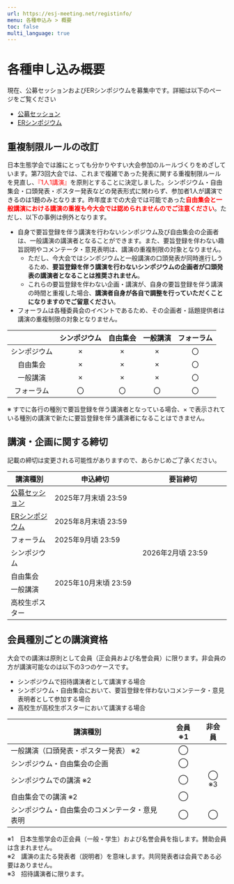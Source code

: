 ```yaml
---
url: https://esj-meeting.net/registinfo/
menu: 各種申込み > 概要
toc: false
multi_language: true
---
```


# 各種申し込み概要

現在、公募セッションおよびERシンポジウムを募集中です。詳細は以下のページをご覧ください

- [公募セッション](opensession)
- [ERシンポジウム](ersympo)

## 重複制限ルールの改訂

日本生態学会では誰にとっても分かりやすい大会参加のルールづくりをめざしています。第73回大会では、これまで複雑であった発表に関する重複制限ルールを見直し、<span style="color: red; ">『1人1講演』</span>を原則とすることに決定しました。シンポジウム・自由集会・口頭発表・ポスター発表などの発表形式に関わらず、参加者1人が講演できるのは1題のみとなります。昨年度までの大会では可能であった<span style="color: red; ">**自由集会と一般講演における講演の重複も今大会では認められませんのでご注意ください**</span>。ただし、以下の事例は例外となります。

- 自身で要旨登録を伴う講演を行わないシンポジウム及び自由集会の企画者は、一般講演の講演者となることができます。また、要旨登録を伴わない趣旨説明やコメンテータ・意見表明は、講演の重複制限の対象となりません。
  - ただし、今大会ではシンポジウムと一般講演の口頭発表が同時進行しうるため、**要旨登録を伴う講演を行わないシンポジウムの企画者が口頭発表の講演者となることは推奨されません**。
  - これらの要旨登録を伴わない企画・講演が、自身の要旨登録を伴う講演の時間と重複した場合、**講演者自身が各自で調整を行っていただくことになりますのでご留意ください**。
- フォーラムは各種委員会のイベントであるため、その企画者・話題提供者は講演の重複制限の対象となりません。

||シンポジウム|自由集会|一般講演|フォーラム|
|:---:|:---:|:---:|:---:|:---:|
|シンポジウム|×|×|×|〇|
|自由集会|×|×|×|〇|
|一般講演|×|×|×|〇|
|フォーラム|〇|〇|〇|〇|

※ すでに各行の種別で要旨登録を伴う講演者となっている場合、× で表示されている種別の講演で新たに要旨登録を伴う講演者になることはできません。


## 講演・企画に関する締切

記載の締切は変更される可能性がありますので、あらかじめご了承ください。

<table>
  <colgroup>
    <col style="width: 20%" />
    <col style="width: 40%" />
    <col style="width: 40%" />
  </colgroup>
  <thead><tr class="header">
    <th>講演種別</th>
    <th><strong>申込締切</strong></th>
    <th><strong>要旨締切</strong></th>
    </tr></thead>
  <tbody>
    <tr class="odd">
      <td><a href = "opensession">公募セッション</a></td>
      <td>2025年7月末頃 23:59</td>
      <td rowspan=7>2026年2月頃 23:59</td>
    </tr>
    <tr class="even">
      <td><a href = "ersympo">ERシンポジウム</a></td>
      <td>2025年8月末頃 23:59</td>
    </tr>
    <tr class="odd">
      <td>フォーラム</td>
      <td>2025年9月頃 23:59</td>
    </tr>
    <tr class="even">
      <td>シンポジウム<br />
      <td rowspan=4>2025年10月末頃 23:59</td>
    </tr>
    <tr class="odd">
      <td>自由集会</td>
    </tr>
    <tr class="even">
     <td>一般講演<br />
    </tr>
    <tr class="odd">
      <td>高校生ポスター</td>
    </tr>
  </tbody>
</table>

## 会員種別ごとの講演資格

大会での講演は原則として会員（正会員および名誉会員）に限ります。非会員の方が講演可能なのは以下の3つのケースです。

- シンポジウムで招待講演者として講演する場合
- シンポジウム・自由集会において、要旨登録を伴わないコメンテータ・意見表明者として参加する場合
- 高校生が高校生ポスターにおいて講演する場合

| **講演種別**                                      | **会員 ※1** | **非会員** |
|---------------------------------------------------|:-------------:|:------------:|
| 一般講演（口頭発表・ポスター発表） ※2             | ◯           |            |
| シンポジウム・自由集会の企画                 | ◯           |            |
| シンポジウムでの講演 ※2                           | ◯           | ◯ ※3      |
| 自由集会での講演 ※2                               | ◯           |            |
| シンポジウム・自由集会のコメンテータ・意見表明| ◯           | ◯          |

※1　日本生態学会の正会員（一般・学生）および名誉会員を指します。賛助会員は含まれません。  
※2　講演の主たる発表者（説明者）を意味します。共同発表者は会員である必要はありません。  
※3　招待講演者に限ります。
